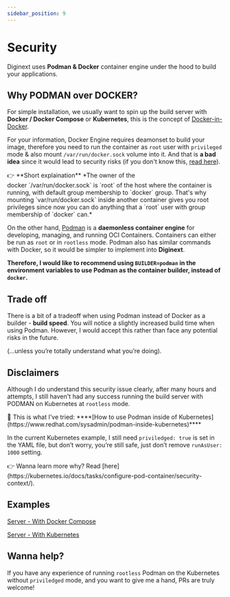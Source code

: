 ```yaml
---
sidebar_position: 9
---
```


# Security

Diginext uses **Podman & Docker** container engine under the hood to build your applications.

## Why PODMAN over DOCKER?

For simple installation, we usually want to spin up the build server with **Docker / Docker Compose** or **Kubernetes**, this is the concept of [Docker-in-Docker](https://www.docker.com/blog/docker-can-now-run-within-docker/).

For your information, Docker Engine requires deamonset to build your image, therefore you need to run the container as `root` user with `privileged` mode & also mount `/var/run/docker.sock` volume into it. And that is **a bad idea** since it would lead to security risks (if you don't know this, [read here](https://www.trendmicro.com/en_us/research/19/l/why-running-a-privileged-container-in-docker-is-a-bad-idea.html)).

<aside>
👉 **Short explaination**
*The owner of the docker `/var/run/docker.sock` is `root` of the host where the container is running, with default group membership to `docker` group. That's why mounting `var/run/docker.sock` inside another container gives you root privileges since now you can do anything that a `root` user with group membership of `docker` can.*

</aside>

On the other hand, [Podman](https://podman.io/) is a **daemonless container engine** for developing, managing, and running OCI Containers. Containers can either be run as `root` or in `rootless` mode. Podman also has similar commands with Docker, so it would be simpler to implement into **Diginext**.

**Therefore, I would like to recommend using `BUILDER=podman` in the environment variables to use Podman as the container builder, instead of `docker`.**

## Trade off

There is a bit of a tradeoff when using Podman instead of Docker as a builder - **build speed**. You will notice a slightly increased build time when using Podman. However, I would accept this rather than face any potential risks in the future.

(…unless you’re totally understand what you’re doing).

## Disclaimers

Although I do understand this security issue clearly, after many hours and attempts, I still haven't had any success running the build server with PODMAN on Kubernetes at `rootless` mode.

<aside>
🔎 This is what I’ve tried: ****[How to use Podman inside of Kubernetes](https://www.redhat.com/sysadmin/podman-inside-kubernetes)****

</aside>

In the current Kubernetes example, I still need `priviledged: true` is set in the YAML file, but don’t worry, you’re still safe, just don’t remove `runAsUser: 1000` setting.

<aside>
👉 Wanna learn more why? Read [here](https://kubernetes.io/docs/tasks/configure-pod-container/security-context/).

</aside>

## Examples

[Server - With Docker Compose](https://www.notion.so/Server-With-Docker-Compose-2bba921180bb4f93a81d384f2d4f18a6?pvs=21) 

[Server - With Kubernetes](https://www.notion.so/Server-With-Kubernetes-fccf6dec5cf141a9ab81edb1c4e33c2f?pvs=21) 

## Wanna help?

If you have any experience of running `rootless` Podman on the Kubernetes without `priviledged` mode, and you want to give me a hand, PRs are truly welcome!